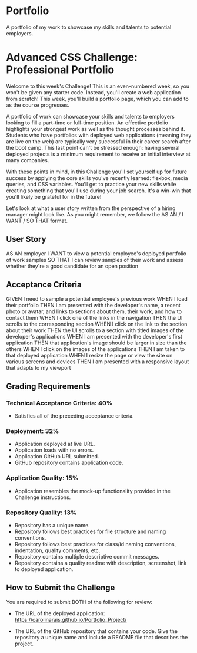# Portfolio
A portfolio of my work to showcase my skills and talents to potential employers.

# Advanced CSS Challenge: Professional Portfolio
Welcome to this week's Challenge! This is an even-numbered week, so you won't be given any starter code. Instead, you'll create a web application from scratch! This week, you'll build a portfolio page, which you can add to as the course progresses.

A portfolio of work can showcase your skills and talents to employers looking to fill a part-time or full-time position. An effective portfolio highlights your strongest work as well as the thought processes behind it. Students who have portfolios with deployed web applications (meaning they are live on the web) are typically very successful in their career search after the boot camp. This last point can't be stressed enough: having several deployed projects is a minimum requirement to receive an initial interview at many companies.

With these points in mind, in this Challenge you'll set yourself up for future success by applying the core skills you've recently learned: flexbox, media queries, and CSS variables. You'll get to practice your new skills while creating something that you'll use during your job search. It's a win-win that you'll likely be grateful for in the future!

Let's look at what a user story written from the perspective of a hiring manager might look like. As you might remember, we follow the AS AN / I WANT / SO THAT format.

## User Story
AS AN employer
I WANT to view a potential employee's deployed portfolio of work samples
SO THAT I can review samples of their work and assess whether they're a good candidate for an open position

## Acceptance Criteria
GIVEN I need to sample a potential employee's previous work
WHEN I load their portfolio
THEN I am presented with the developer's name, a recent photo or avatar, and links to sections about them, their work, and how to contact them
WHEN I click one of the links in the navigation
THEN the UI scrolls to the corresponding section
WHEN I click on the link to the section about their work
THEN the UI scrolls to a section with titled images of the developer's applications
WHEN I am presented with the developer's first application
THEN that application's image should be larger in size than the others
WHEN I click on the images of the applications
THEN I am taken to that deployed application
WHEN I resize the page or view the site on various screens and devices
THEN I am presented with a responsive layout that adapts to my viewport

## Grading Requirements
 
### Technical Acceptance Criteria: 40%
- Satisfies all of the preceding acceptance criteria.

### Deployment: 32%
- Application deployed at live URL.
- Application loads with no errors.
- Application GitHub URL submitted.
- GitHub repository contains application code.

### Application Quality: 15%
- Application resembles the mock-up functionality provided in the Challenge instructions.

### Repository Quality: 13%
- Repository has a unique name.
- Repository follows best practices for file structure and naming conventions.
- Repository follows best practices for class/id naming conventions, indentation, quality comments, etc.
- Repository contains multiple descriptive commit messages.
- Repository contains a quality readme with description, screenshot, link to deployed application.

## How to Submit the Challenge
You are required to submit BOTH of the following for review:

- The URL of the deployed application:
  https://carolinarais.github.io/Portfolio_Project/

- The URL of the GitHub repository that contains your code. Give the repository a unique name and include a README file that describes the project.
